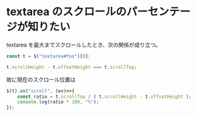# textarea のスクロールのパーセンテージが知りたい

textarea を最大までスクロールしたとき、次の関係が成り立つ。

```js
const t = $("textarea#foo")[0];

t.scrollHeight - t.offsetHeight === t.scrollTop;
```

故に現在のスクロール位置は

```js
$(t).on("scroll", (ev)=>{
    const ratio = t.scrollTop / ( t.scrollHeight - t.offsetHeight );
    console.log(ratio * 100, "%");
});
```
